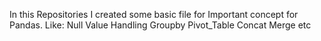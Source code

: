 In this Repositories I created some basic file for Important concept for Pandas.
Like:
Null Value Handling
Groupby
Pivot_Table
Concat
Merge
etc
